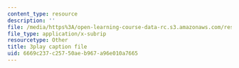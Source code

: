 ```yaml
---
content_type: resource
description: ''
file: /media/https%3A/open-learning-course-data-rc.s3.amazonaws.com/res-9-003-brains-minds-and-machines-summer-course-summer-2015/6669c237c25750aeb967a96e010a7665_i0-2sd9RQ6E.vtt
file_type: application/x-subrip
resourcetype: Other
title: 3play caption file
uid: 6669c237-c257-50ae-b967-a96e010a7665
---
```

